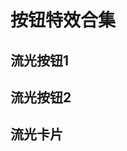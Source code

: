 # 按钮特效合集

## 流光按钮1

<DemoBlock  src="styles/Buttons/demo1.vue" demo="styles/Buttons/demo1.vue"/>

## 流光按钮2

<DemoBlock  src="styles/Buttons/demo2.vue" demo="styles/Buttons/demo2.vue"/>

## 流光卡片

<DemoBlock  src="styles/Buttons/demo3.vue" demo="styles/Buttons/demo3.vue"/>
